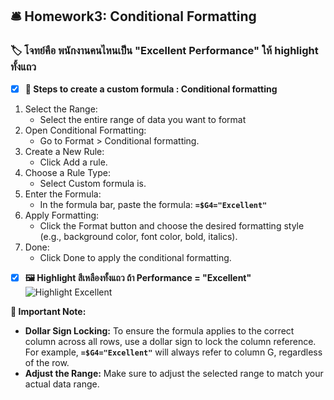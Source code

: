 ## 🛎 Homework3: Conditional Formatting 
### 🏷  โจทย์คือ พนักงานคนไหนเป็น "Excellent Performance" ให้ highlight ทั้งแถว
- [x] **🍟 Steps to create a custom formula : Conditional formatting**
1. Select the Range:
   - Select the entire range of data you want to format
2. Open Conditional Formatting:
   - Go to Format > Conditional formatting.
3. Create a New Rule:
   - Click Add a rule.
4. Choose a Rule Type:
   - Select Custom formula is.
5. Enter the Formula:
   - In the formula bar, paste the formula: **```=$G4="Excellent"```**
6. Apply Formatting:
   - Click the Format button and choose the desired formatting style (e.g., background color, font color, bold, italics).
7. Done:
   - Click Done to apply the conditional formatting.
  
- [x] **🖼 Highlight สีเหลืองทั้งแถว ถ้า Performance = "Excellent"**
![Highlight Excellent](https://github.com/user-attachments/assets/7b94d917-a2b1-486f-8925-16640bf38d51)
     
**📣 Important Note:**
- **Dollar Sign Locking:** To ensure the formula applies to the correct column across all rows, use a dollar sign to lock the column reference. For example,  **```=$G4="Excellent"```** will always refer to column G, regardless of the row.
- **Adjust the Range:** Make sure to adjust the selected range to match your actual data range.
